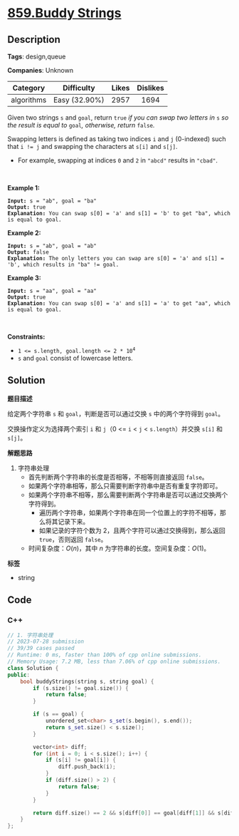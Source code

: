 # [859.Buddy Strings](https://leetcode.com/problems/buddy-strings/description/)

## Description

**Tags**: design,queue

**Companies**: Unknown

|  Category  |  Difficulty   | Likes | Dislikes |
| :--------: | :-----------: | :---: | :------: |
| algorithms | Easy (32.90%) | 2957  |   1694   |

<p>Given two strings <code>s</code> and <code>goal</code>, return <code>true</code><em> if you can swap two letters in </em><code>s</code><em> so the result is equal to </em><code>goal</code><em>, otherwise, return </em><code>false</code><em>.</em></p>
<p>Swapping letters is defined as taking two indices <code>i</code> and <code>j</code> (0-indexed) such that <code>i != j</code> and swapping the characters at <code>s[i]</code> and <code>s[j]</code>.</p>
<ul>
  <li>For example, swapping at indices <code>0</code> and <code>2</code> in <code>&quot;abcd&quot;</code> results in <code>&quot;cbad&quot;</code>.</li>
</ul>
<p>&nbsp;</p>
<p><strong class="example">Example 1:</strong></p>
<pre><code><strong>Input:</strong> s = &quot;ab&quot;, goal = &quot;ba&quot;
<strong>Output:</strong> true
<strong>Explanation:</strong> You can swap s[0] = &#39;a&#39; and s[1] = &#39;b&#39; to get &quot;ba&quot;, which is equal to goal.</code></pre>
<p><strong class="example">Example 2:</strong></p>
<pre><code><strong>Input:</strong> s = &quot;ab&quot;, goal = &quot;ab&quot;
<strong>Output:</strong> false
<strong>Explanation:</strong> The only letters you can swap are s[0] = &#39;a&#39; and s[1] = &#39;b&#39;, which results in &quot;ba&quot; != goal.</code></pre>
<p><strong class="example">Example 3:</strong></p>
<pre><code><strong>Input:</strong> s = &quot;aa&quot;, goal = &quot;aa&quot;
<strong>Output:</strong> true
<strong>Explanation:</strong> You can swap s[0] = &#39;a&#39; and s[1] = &#39;a&#39; to get &quot;aa&quot;, which is equal to goal.</code></pre>
<p>&nbsp;</p>
<p><strong>Constraints:</strong></p>
<ul>
  <li><code>1 &lt;= s.length, goal.length &lt;= 2 * 10<sup>4</sup></code></li>
  <li><code>s</code> and <code>goal</code> consist of lowercase letters.</li>
</ul>

## Solution

**题目描述**

给定两个字符串 `s` 和 `goal`，判断是否可以通过交换 `s` 中的两个字符得到 `goal`。

交换操作定义为选择两个索引 `i` 和 `j`（0 <= `i` < `j` < `s.length`）并交换 `s[i]` 和 `s[j]`。

**解题思路**

1. 字符串处理
   - 首先判断两个字符串的长度是否相等，不相等则直接返回 `false`。
   - 如果两个字符串相等，那么只需要判断字符串中是否有重复字符即可。
   - 如果两个字符串不相等，那么需要判断两个字符串是否可以通过交换两个字符得到。
     - 遍历两个字符串，如果两个字符串在同一个位置上的字符不相等，那么将其记录下来。
     - 如果记录的字符个数为 2，且两个字符可以通过交换得到，那么返回 `true`，否则返回 `false`。
   - 时间复杂度：$O(n)$，其中 $n$ 为字符串的长度。空间复杂度：$O(1)$。

**标签**

- string

<!-- code start -->
## Code

### C++

```cpp
// 1. 字符串处理
// 2023-07-28 submission
// 39/39 cases passed
// Runtime: 0 ms, faster than 100% of cpp online submissions.
// Memory Usage: 7.2 MB, less than 7.06% of cpp online submissions.
class Solution {
public:
    bool buddyStrings(string s, string goal) {
        if (s.size() != goal.size()) {
            return false;
        }

        if (s == goal) {
            unordered_set<char> s_set(s.begin(), s.end());
            return s_set.size() < s.size();
        }

        vector<int> diff;
        for (int i = 0; i < s.size(); i++) {
            if (s[i] != goal[i]) {
                diff.push_back(i);
            }
            if (diff.size() > 2) {
                return false;
            }
        }

        return diff.size() == 2 && s[diff[0]] == goal[diff[1]] && s[diff[1]] == goal[diff[0]];
    }
};
```

<!-- code end -->
